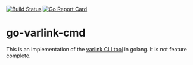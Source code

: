 [![Build Status](https://travis-ci.org/varlink/go.svg?branch=master)](https://travis-ci.org/varlink/go-varlink-cmd)
[![Go Report Card](https://goreportcard.com/badge/github.com/varlink/go)](https://goreportcard.com/report/github.com/varlink/go-varlink-cmd)
# go-varlink-cmd

This is an implementation of the [varlink CLI tool](https://github.com/varlink/libvarlink/tree/master/tool) in golang. It is not feature complete.
